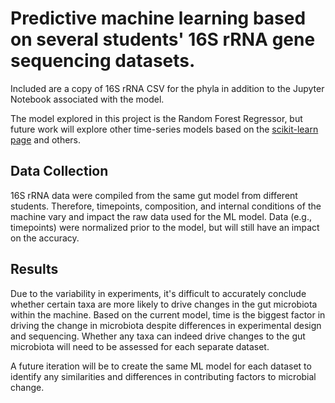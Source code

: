 # Predictive machine learning based on several students' 16S rRNA gene sequencing datasets.

Included are a copy of 16S rRNA CSV for the phyla in addition to the Jupyter Notebook associated with the model.

The model explored in this project is the Random Forest Regressor, but future work will explore other time-series models based on the [scikit-learn page](https://scikit-learn.org/stable/tutorial/machine_learning_map/index.html) and others. 

## Data Collection

16S rRNA data were compiled from the same gut model from different students. Therefore, timepoints, composition, and internal conditions of the machine vary and impact the raw data used for the ML model. Data (e.g., timepoints) were normalized prior to the model, but will still have an impact on the accuracy. 

## Results

Due to the variability in experiments, it's difficult to accurately conclude whether certain taxa are more likely to drive changes in the gut microbiota within the machine. Based on the current model, time is the biggest factor in driving the change in microbiota despite differences in experimental design and sequencing. Whether any taxa can indeed drive changes to the gut microbiota will need to be assessed for each separate dataset. 

A future iteration will be to create the same ML model for each dataset to identify any similarities and differences in contributing factors to microbial change. 
